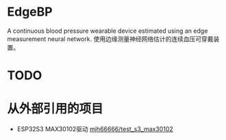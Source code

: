 # EdgeBP
A continuous blood pressure wearable device estimated using an edge measurement neural network.
使用边缘测量神经网络估计的连续血压可穿戴装置。
# TODO

# 从外部引用的项目
- ESP32S3 MAX30102驱动 [mjh66666/test_s3_max30102](https://github.com/mjh66666/test_s3_max30102)
